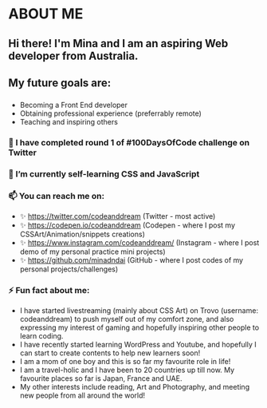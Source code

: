 # ABOUT ME

## Hi there! I'm Mina and I am an aspiring Web developer from Australia.
## My future goals are:
### 
- Becoming a Front End developer
- Obtaining professional experience (preferrably remote)
- Teaching and inspiring others


### 🔭 I have completed round 1 of #100DaysOfCode challenge on Twitter

### 🌱 I’m currently self-learning CSS and JavaScript

### 📫 You can reach me on:
- ✨ https://twitter.com/codeanddream (Twitter - most active)
- ✨ https://codepen.io/codeanddream (Codepen - where I post my CSSArt/Animation/snippets creations)
- ✨ https://www.instagram.com/codeanddream/ (Instagram - where I post demo of my personal practice mini projects)
- ✨ https://github.com/minadndai (GitHub - where I post codes of my personal projects/challenges)

### ⚡ Fun fact about me: 
- I have started livestreaming (mainly about CSS Art) on Trovo (username: codeanddream) to push myself out of my comfort zone, and also expressing my interest of gaming and hopefully inspiring other people to learn coding. 
- I have recently started learning WordPress and Youtube, and hopefully I can start to create contents to help new learners soon!
- I am a mom of one boy and this is so far my favourite role in life!
- I am a travel-holic and I have been to 20 countries up till now. My favourite places so far is Japan, France and UAE.
- My other interests include reading, Art and Photography, and meeting new people from all around the world!

